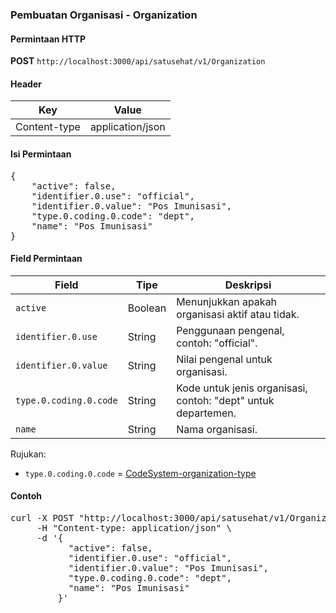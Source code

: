 ### Pembuatan Organisasi - Organization

#### Permintaan HTTP
**POST** `http://localhost:3000/api/satusehat/v1/Organization`

#### Header
| Key            | Value               |
|----------------|---------------------|
| Content-type   | application/json    |

#### Isi Permintaan
<pre>
{
    "active": false,
    "identifier.0.use": "official",
    "identifier.0.value": "Pos Imunisasi",
    "type.0.coding.0.code": "dept",
    "name": "Pos Imunisasi"
}
</pre>

#### Field Permintaan
| Field                    | Tipe    | Deskripsi                                                        |
|--------------------------|---------|------------------------------------------------------------------|
| `active`                 | Boolean | Menunjukkan apakah organisasi aktif atau tidak.                  |
| `identifier.0.use`       | String  | Penggunaan pengenal, contoh: "official".                         |
| `identifier.0.value`     | String  | Nilai pengenal untuk organisasi.                                 |
| `type.0.coding.0.code`   | String  | Kode untuk jenis organisasi, contoh: "dept" untuk departemen.    |
| `name`                   | String  | Nama organisasi.                                                |

Rujukan:
- `type.0.coding.0.code` = [CodeSystem-organization-type](http://localhost:3000/api/hl7/CodeSystem-organization-type)

#### Contoh
<pre>
curl -X POST "http://localhost:3000/api/satusehat/v1/Organization" \
     -H "Content-type: application/json" \
     -d '{
           "active": false,
           "identifier.0.use": "official",
           "identifier.0.value": "Pos Imunisasi",
           "type.0.coding.0.code": "dept",
           "name": "Pos Imunisasi"
         }'
</pre>

